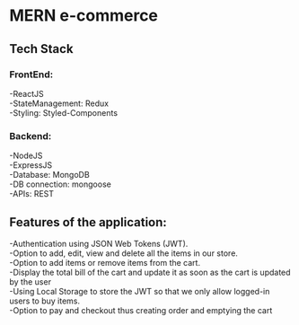 # MERN e-commerce

## Tech Stack

### FrontEnd:

-ReactJS<br/> -StateManagement: Redux<br/> -Styling: Styled-Components<br/>

### Backend:

-NodeJS<br/> -ExpressJS <br/>-Database: MongoDB <br/>-DB connection: mongoose
<br/>-APIs: REST

## Features of the application:

-Authentication using JSON Web Tokens (JWT).<br/> -Option to add, edit, view and
delete all the items in our store.<br/> -Option to add items or remove items
from the cart.<br/> -Display the total bill of the cart and update it as soon as
the cart is updated by the user<br/> -Using Local Storage to store the JWT so
that we only allow logged-in users to buy items.<br/> -Option to pay and
checkout thus creating order and emptying the cart
